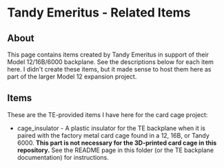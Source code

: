 # Tandy Emeritus - Related Items

## About
This page contains items created by Tandy Emeritus in support of their Model 12/16B/6000 backplane.  See the descriptions below for each item here.  I didn't create these items, but it made sense to host them here as part of the larger Model 12 expansion project.

## Items

These are the TE-provided items I have here for the card cage project:

* cage_insulator - A plastic insulator for the TE backplane when it is paired with the factory metal card cage found in a 12, 16B, or Tandy 6000.  **This part is not necessary for the 3D-printed card cage in this repository.**  See the README page in this folder (or the TE backplane documentation) for instructions.


